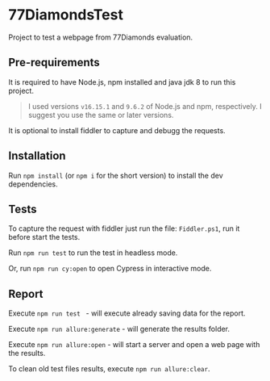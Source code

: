 # 77DiamondsTest

Project to test a webpage from 77Diamonds evaluation.

## Pre-requirements

It is required to have Node.js, npm installed and java jdk 8 to run this project.

> I used versions `v16.15.1` and `9.6.2` of Node.js and npm, respectively. I suggest you use the same or later versions.

It is optional to install fiddler to capture and debugg the requests.

## Installation

Run `npm install` (or `npm i` for the short version) to install the dev dependencies.

## Tests

To capture the request with fiddler just run the file: `Fiddler.ps1`, run it before start the tests.

Run `npm run test` to run the test in headless mode.

Or, run `npm run cy:open` to open Cypress in interactive mode.

## Report

Execute `npm run test ` - will execute already saving data for the report.

Execute `npm run allure:generate` - will generate the results folder.

Execute `npm run allure:open` - will start a server and open a web page with the results.

To clean old test files results, execute `npm run allure:clear`.
